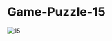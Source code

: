 # Game-Puzzle-15
![15](https://user-images.githubusercontent.com/8886841/132112282-cce89916-c4f1-49e4-9e2e-bf80dca41590.png)
